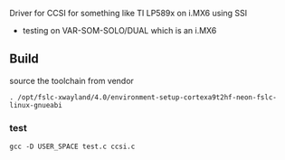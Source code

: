 Driver for CCSI for something like TI LP589x on i.MX6 using SSI

- testing on VAR-SOM-SOLO/DUAL which is an i.MX6 

## Build

source the toolchain from vendor

    . /opt/fslc-xwayland/4.0/environment-setup-cortexa9t2hf-neon-fslc-linux-gnueabi


### test

    gcc -D USER_SPACE test.c ccsi.c